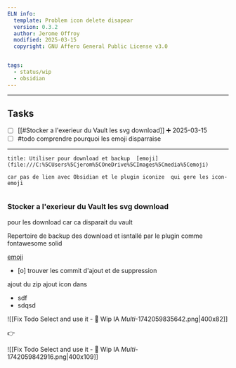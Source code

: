 ```yaml
---
ELN info:
  template: Problem icon delete disapear
  version: 0.3.2
  author: Jerome Offroy
  modified: 2025-03-15
  copyright: GNU Affero General Public License v3.0


tags:
  - status/wip
  - obsidian
---
```



---
## Tasks
- [ ] [[#Stocker a l'exerieur du Vault les svg download]] ➕ 2025-03-15
- [ ] #todo comprendre pourquoi les emoji disparraise 
---

```ad-info
title: Utiliser pour download et backup  [emoji](file:///C:%5CUsers%5Cjerom%5COneDrive%5CImages%5Cmedia%5Cemoji)

car pas de lien avec Obsidian et le plugin iconize  qui gere les icon-emoji


```


### Stocker a l'exerieur du Vault les svg download
 pour les download 
 car ca disparait du vault 

Repertoire de backup des download et isntallé par le plugin comme fontawesome solid 


[emoji](file:///C:%5CUsers%5Cjerom%5COneDrive%5CImages%5Cmedia%5Cemoji)


- [o] trouver les commit d'ajout et de suppression 

ajout du zip 
ajout icon dans
- sdf
- sdqsd 


![[Fix Todo Select and use it - 👀 Wip IA _Multi_-1742059835642.png|400x82]]

👉

![[Fix Todo Select and use it - 👀 Wip IA _Multi_-1742059842916.png|400x109]]